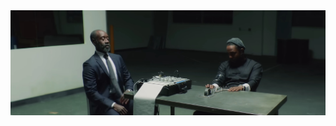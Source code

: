 <img src="./img/X_BANNER.jpg">

<!--<h1 align="center">🗣️ About Me</h1>

<ul>
    <li>🐦 <a href="https://twitter.com/x9y0_">Follow me on X</a></li>
    <li>💬 <a href="https://discord.com/https://discord.gg/fghKP3gnUA">Discord Server</a></li>
    <li>💻 <a href="https://x9y0.github.io">Website</a></li>
</ul>

<br/>

<h1 align="center">🛠️ Tools</h1>

  ![C++](https://img.shields.io/badge/c++-%2300599C.svg?style=for-the-badge&logo=c%2B%2B&logoColor=white)
  ![JavaScript](https://img.shields.io/badge/javascript-%23323330.svg?style=for-the-badge&logo=javascript&logoColor=%23F7DF1E)
  ![HTML5](https://img.shields.io/badge/html5-%23E34F26.svg?style=for-the-badge&logo=html5&logoColor=white)
  ![Markdown](https://img.shields.io/badge/markdown-%23000000.svg?style=for-the-badge&logo=markdown&logoColor=white)
  ![Visual Studio Code](https://img.shields.io/badge/Visual%20Studio%20Code-0078d7.svg?style=for-the-badge&logo=visual-studio-code&logoColor=white)
  ![CSS3](https://img.shields.io/badge/css3-%231572B6.svg?style=for-the-badge&logo=css3&logoColor=white)
  ![Visual Studio](https://img.shields.io/badge/Visual%20Studio-5C2D91.svg?style=for-the-badge&logo=visual-studio&logoColor=white)
  ![Git](https://img.shields.io/badge/git-%23F05033.svg?style=for-the-badge&logo=git&logoColor=white)
  ![GitHub](https://img.shields.io/badge/github-%23121011.svg?style=for-the-badge&logo=github&logoColor=white)
  ![Figma](https://img.shields.io/badge/figma-%23F24E1E.svg?style=for-the-badge&logo=figma&logoColor=white)


 <p align="center">
  <a href="https://skillicons.dev">
    <img src="https://skillicons.dev/icons?i=python,golang,php,vscode,visualstudio,c,cpp,js,ts,css,html,ae,pr,ps,ai,figma,blender,nodejs,discord,git,github,gmail,md," />
  </a>
</p> -->
